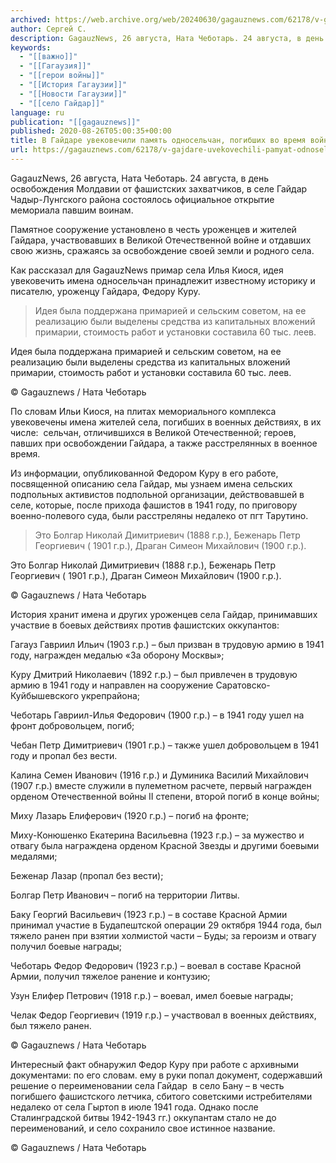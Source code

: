 ```yaml
---
archived: https://web.archive.org/web/20240630/gagauznews.com/62178/v-gajdare-uvekovechili-pamyat-odnoselchan-pogibshih-vo-vremya-vojny.html
author: Сергей С.
description: GagauzNews, 26 августа, Ната Чеботарь. 24 августа, в день освобождения Молдавии от фашистских захватчиков, в селе Гайдар Чадыр-Лунгского района состоялось официальное открытие мемориала павшим воинам. Памятное сооружение установлено в честь уроженцев и жителей Гайдара, участвовавших в Великой Отечественной войне и отдавших свою жизнь, сражаясь за освобождение своей земли и родного села. Как рассказал для GagauzNews примар села Илья Киося, идея увековечить имена односельчан принадлежит известному историку и писателю, уроженцу Гайдара, Федору Куру. Идея была поддержана примарией и сельским советом, на ее реализацию были выделены средства из капитальных вложений примарии, стоимость работ и установки составила 60 тыс. леев. По словам Ильи […]
keywords:
  - "[[важно]]"
  - "[[Гагаузия]]"
  - "[[герои войны]]"
  - "[[История Гагаузии]]"
  - "[[Новости Гагаузии]]"
  - "[[село Гайдар]]"
language: ru
publication: "[[gagauznews]]"
published: 2020-08-26T05:00:35+00:00
title: В Гайдаре увековечили память односельчан, погибших во время войны
url: https://gagauznews.com/62178/v-gajdare-uvekovechili-pamyat-odnoselchan-pogibshih-vo-vremya-vojny.html
---
```


GagauzNews, 26 августа, Ната Чеботарь. 24 августа, в день освобождения Молдавии от фашистских захватчиков, в селе Гайдар Чадыр-Лунгского района состоялось официальное открытие мемориала павшим воинам.

Памятное сооружение установлено в честь уроженцев и жителей Гайдара, участвовавших в Великой Отечественной войне и отдавших свою жизнь, сражаясь за освобождение своей земли и родного села.

Как рассказал для GagauzNews примар села Илья Киося, идея увековечить имена односельчан принадлежит известному историку и писателю, уроженцу Гайдара, Федору Куру.

> Идея была поддержана примарией и сельским советом, на ее реализацию были выделены средства из капитальных вложений примарии, стоимость работ и установки составила 60 тыс. леев.

Идея была поддержана примарией и сельским советом, на ее реализацию были выделены средства из капитальных вложений примарии, стоимость работ и установки составила 60 тыс. леев.

© Gagauznews / Ната Чеботарь

По словам Ильи Киося, на плитах мемориального комплекса увековечены имена жителей села, погибших в военных действиях, в их числе:  сельчан, отличившихся в Великой Отечественной; героев, павших при освобождении Гайдара, а также расстрелянных в военное время.

Из информации, опубликованной Федором Куру в его работе, посвященной описанию села Гайдар, мы узнаем имена сельских подпольных активистов подпольной организации, действовавшей в селе, которые, после прихода фашистов в 1941 году, по приговору военно-полевого суда, были расстреляны недалеко от пгт Тарутино.

> Это Болгар Николай Димитриевич (1888 г.р.), Беженарь Петр Георгиевич ( 1901 г.р.), Драган Симеон Михайлович (1900 г.р.).

Это Болгар Николай Димитриевич (1888 г.р.), Беженарь Петр Георгиевич ( 1901 г.р.), Драган Симеон Михайлович (1900 г.р.).

© Gagauznews / Ната Чеботарь

История хранит имена и других уроженцев села Гайдар, принимавших участвие в боевых действиях против фашистских оккупантов:

Гагауз Гавриил Ильич (1903 г.р.) – был призван в трудовую армию в 1941 году, награжден медалью «За оборону Москвы»;

Куру Дмитрий Николаевич (1892 г.р.) – был привлечен в трудовую армию в 1941 году и направлен на сооружение Саратовско-Куйбышевского укрепрайона;

Чеботарь Гавриил-Илья Федорович (1900 г.р.) – в 1941 году ушел на фронт добровольцем, погиб;

Чебан Петр Димитриевич (1901 г.р.) – также ушел добровольцем в 1941 году и пропал без вести.

Калина Семен Иванович (1916 г.р.) и Думиника Василий Михайлович (1907 г.р.) вместе служили в пулеметном расчете, первый награжден орденом Отечественной войны II степени, второй погиб в конце войны;

Миху Лазарь Елиферович (1920 г.р.) – погиб на фронте;

Миху-Конюшенко Екатерина Васильевна (1923 г.р.) – за мужество и отвагу была награждена орденом Красной Звезды и другими боевыми медалями;

Беженар Лазар (пропал без вести);

Болгар Петр Иванович – погиб на территории Литвы.

Баку Георгий Васильевич (1923 г.р.) – в составе Красной Армии принимал участие в Будапештской операции 29 октября 1944 года, был тяжело ранен при взятии холмистой части – Буды; за героизм и отвагу получил боевые награды;

Чеботарь Федор Федорович (1923 г.р.) – воевал в составе Красной Армии, получил тяжелое ранение и контузию;

Узун Елифер Петрович (1918 г.р.) – воевал, имел боевые награды;

Челак Федор Георгиевич (1919 г.р.) – участвовал в военных действиях, был тяжело ранен.

© Gagauznews / Ната Чеботарь

Интересный факт обнаружил Федор Куру при работе с архивными документами: по его словам. ему в руки попал документ, содержавший решение о переименовании села Гайдар  в село Бану – в честь погибшего фашистского летчика, сбитого советскими истребителями недалеко от села Гыртоп в июле 1941 года. Однако после Сталинградской битвы 1942-1943 гг.) оккупантам стало не до переименований, и село сохранило свое истинное название.

© Gagauznews / Ната Чеботарь
